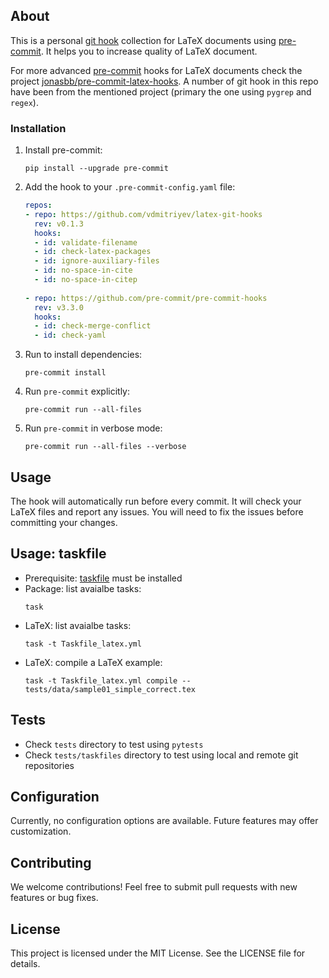 ## About

This is a personal [git hook](https://git-scm.com/book/en/v2/Customizing-Git-Git-Hooks) collection for LaTeX documents using [pre-commit](https://github.com/pre-commit/pre-commit). It helps you to increase quality of LaTeX document. 

For more advanced [pre-commit](https://github.com/pre-commit/pre-commit) hooks for LaTeX documents check the project [jonasbb/pre-commit-latex-hooks](https://github.com/jonasbb/pre-commit-latex-hooks). A number of git hook in this repo have been from the mentioned project (primary the one using `pygrep` and `regex`).

### Installation

1. Install pre-commit:
    ```
    pip install --upgrade pre-commit
    ```
1. Add the hook to your `.pre-commit-config.yaml` file:
    ```yaml
    repos:
    - repo: https://github.com/vdmitriyev/latex-git-hooks
      rev: v0.1.3
      hooks:
      - id: validate-filename
      - id: check-latex-packages
      - id: ignore-auxiliary-files
      - id: no-space-in-cite
      - id: no-space-in-citep
        
    - repo: https://github.com/pre-commit/pre-commit-hooks
      rev: v3.3.0
      hooks:
      - id: check-merge-conflict
      - id: check-yaml
    ```
1. Run to install dependencies:
    ```
    pre-commit install 
    ```
1. Run `pre-commit` explicitly:
    ```
    pre-commit run --all-files
    ```
1. Run `pre-commit` in verbose mode:
    ```
    pre-commit run --all-files --verbose
    ```

## Usage

The hook will automatically run before every commit. It will check your LaTeX files and report any issues. You will need to fix the issues before committing your changes.

## Usage: taskfile

* Prerequisite: [taskfile](https://taskfile.dev/installation/) must be installed
* Package: list avaialbe tasks:
	```
	task 
	```
* LaTeX: list avaialbe tasks:
	```
	task -t Taskfile_latex.yml
	```
* LaTeX: compile a LaTeX example:
	```
	task -t Taskfile_latex.yml compile -- tests/data/sample01_simple_correct.tex
	```
	
## Tests

* Check `tests` directory to test using `pytests`
* Check `tests/taskfiles` directory to test using local and remote git repositories

## Configuration

Currently, no configuration options are available.  Future features may offer customization.

## Contributing

We welcome contributions! Feel free to submit pull requests with new features or bug fixes.

## License

This project is licensed under the MIT License. See the LICENSE file for details.